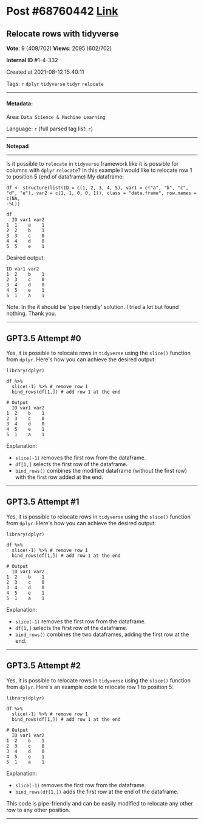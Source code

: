
# Post \#68760442 [Link](https://stackoverflow.com/questions/68760442/)

## Relocate rows with tidyverse

**Vote**: 9 (409/702) **Views**: 2095 (602/702) 

**Internal ID** \#1-4-332

Created at 2021-08-12 15:40:11

Tags: `r` `dplyr` `tidyverse` `tidyr` `relocate`

----------

#### Metadata:

Area: `Data Science & Machine Learning`

Language: `r` (full parsed tag list: `r`)

----------

**Notepad**


----------

Is it possible to `relocate`  in `tidyverse` framework like it is possible for columns with `dplyr` `relocate`?
In this example I would like to relocate row 1 to position 5 (end of dataframe)
My dataframe:
```
df <- structure(list(ID = c(1, 2, 3, 4, 5), var1 = c("a", "b", "c", 
"d", "e"), var2 = c(1, 1, 0, 0, 1)), class = "data.frame", row.names = c(NA, 
-5L))

df
  ID var1 var2
1  1    a    1
2  2    b    1
3  3    c    0
4  4    d    0
5  5    e    1
```

Desired output:
```
ID var1 var2
1  2    b    1
2  3    c    0
3  4    d    0
4  5    e    1
5  1    a    1
```

Note: In the it should be 'pipe friendly' solution. I tried a lot but found nothing. Thank you.


----------
        
## GPT3.5 Attempt \#0

Yes, it is possible to relocate rows in `tidyverse` using the `slice()` function from `dplyr`. Here's how you can achieve the desired output:

```
library(dplyr)

df %>%
  slice(-1) %>% # remove row 1
  bind_rows(df[1,]) # add row 1 at the end

# Output
  ID var1 var2
1  2    b    1
2  3    c    0
3  4    d    0
4  5    e    1
5  1    a    1
```

Explanation:
- `slice(-1)` removes the first row from the dataframe.
- `df[1,]` selects the first row of the dataframe.
- `bind_rows()` combines the modified dataframe (without the first row) with the first row added at the end.

--------

## GPT3.5 Attempt \#1

Yes, it is possible to relocate rows in `tidyverse` using the `slice()` function from `dplyr`. Here's how you can achieve the desired output:

```
library(dplyr)

df %>%
  slice(-1) %>% # remove row 1
  bind_rows(df[1,]) # add row 1 at the end

# Output
  ID var1 var2
1  2    b    1
2  3    c    0
3  4    d    0
4  5    e    1
5  1    a    1
```

Explanation:
- `slice(-1)` removes the first row from the dataframe.
- `df[1,]` selects the first row of the dataframe.
- `bind_rows()` combines the two dataframes, adding the first row at the end.

--------

## GPT3.5 Attempt \#2

Yes, it is possible to relocate rows in `tidyverse` using the `slice()` function from `dplyr`. Here's an example code to relocate row 1 to position 5:

```
library(dplyr)

df %>%
  slice(-1) %>% # remove row 1
  bind_rows(df[1,]) # add row 1 at the end

# Output
  ID var1 var2
1  2    b    1
2  3    c    0
3  4    d    0
4  5    e    1
5  1    a    1
```

Explanation:
- `slice(-1)` removes the first row from the dataframe.
- `bind_rows(df[1,])` adds the first row at the end of the dataframe.

This code is pipe-friendly and can be easily modified to relocate any other row to any other position.

--------
